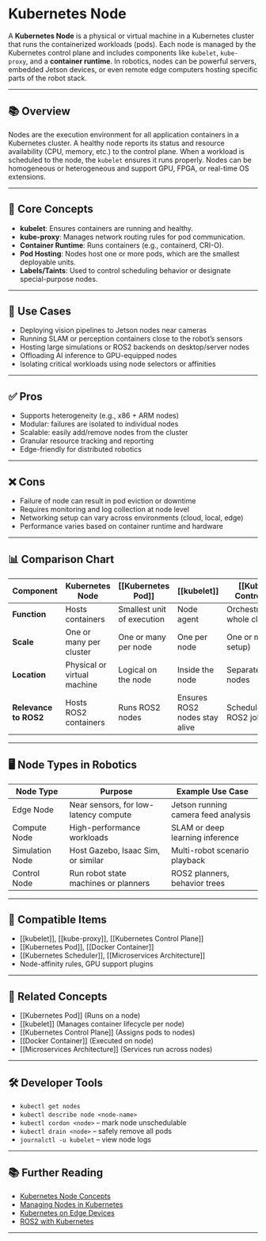 # Kubernetes Node

A **Kubernetes Node** is a physical or virtual machine in a Kubernetes cluster that runs the containerized workloads (pods). Each node is managed by the Kubernetes control plane and includes components like `kubelet`, `kube-proxy`, and a **container runtime**. In robotics, nodes can be powerful servers, embedded Jetson devices, or even remote edge computers hosting specific parts of the robot stack.

---

## 📚 Overview

Nodes are the execution environment for all application containers in a Kubernetes cluster. A healthy node reports its status and resource availability (CPU, memory, etc.) to the control plane. When a workload is scheduled to the node, the `kubelet` ensures it runs properly. Nodes can be homogeneous or heterogeneous and support GPU, FPGA, or real-time OS extensions.

---

## 🧠 Core Concepts

- **kubelet**: Ensures containers are running and healthy.
- **kube-proxy**: Manages network routing rules for pod communication.
- **Container Runtime**: Runs containers (e.g., containerd, CRI-O).
- **Pod Hosting**: Nodes host one or more pods, which are the smallest deployable units.
- **Labels/Taints**: Used to control scheduling behavior or designate special-purpose nodes.

---

## 🧰 Use Cases

- Deploying vision pipelines to Jetson nodes near cameras
- Running SLAM or perception containers close to the robot’s sensors
- Hosting large simulations or ROS2 backends on desktop/server nodes
- Offloading AI inference to GPU-equipped nodes
- Isolating critical workloads using node selectors or affinities

---

## ✅ Pros

- Supports heterogeneity (e.g., x86 + ARM nodes)
- Modular: failures are isolated to individual nodes
- Scalable: easily add/remove nodes from the cluster
- Granular resource tracking and reporting
- Edge-friendly for distributed robotics

---

## ❌ Cons

- Failure of node can result in pod eviction or downtime
- Requires monitoring and log collection at node level
- Networking setup can vary across environments (cloud, local, edge)
- Performance varies based on container runtime and hardware

---

## 📊 Comparison Chart

| Component           | Kubernetes Node              | [[Kubernetes Pod]]                    | [[kubelet]]                        | [[Kubernetes Control Plane]]      |
|---------------------|-------------------------------|----------------------------------|----------------------------------|----------------------------------|
| **Function**         | Hosts containers              | Smallest unit of execution       | Node agent                      | Orchestrates the whole cluster |
| **Scale**            | One or many per cluster       | One or many per node             | One per node                    | One or more (HA setup)         |
| **Location**         | Physical or virtual machine   | Logical on the node              | Inside the node                 | Separate from nodes            |
| **Relevance to ROS2**| Hosts ROS2 containers         | Runs ROS2 nodes                  | Ensures ROS2 nodes stay alive   | Schedules/monitors ROS2 jobs   |

---

## 🖥️ Node Types in Robotics

| Node Type         | Purpose                                  | Example Use Case                      |
|-------------------|-------------------------------------------|----------------------------------------|
| Edge Node         | Near sensors, for low-latency compute     | Jetson running camera feed analysis    |
| Compute Node      | High-performance workloads                | SLAM or deep learning inference        |
| Simulation Node   | Host Gazebo, Isaac Sim, or similar        | Multi-robot scenario playback          |
| Control Node      | Run robot state machines or planners      | ROS2 planners, behavior trees          |

---

## 🔧 Compatible Items

- [[kubelet]], [[kube-proxy]], [[Kubernetes Control Plane]]
- [[Kubernetes Pod]], [[Docker Container]]
- [[Kubernetes Scheduler]], [[Microservices Architecture]]
- Node-affinity rules, GPU support plugins

---

## 🔗 Related Concepts

- [[Kubernetes Pod]] (Runs on a node)
- [[kubelet]] (Manages container lifecycle per node)
- [[Kubernetes Control Plane]] (Assigns pods to nodes)
- [[Docker Container]] (Executed on node)
- [[Microservices Architecture]] (Services run across nodes)

---

## 🛠 Developer Tools

- `kubectl get nodes`
- `kubectl describe node <node-name>`
- `kubectl cordon <node>` – mark node unschedulable
- `kubectl drain <node>` – safely remove all pods
- `journalctl -u kubelet` – view node logs

---

## 📚 Further Reading

- [Kubernetes Node Concepts](https://kubernetes.io/docs/concepts/architecture/nodes/)
- [Managing Nodes in Kubernetes](https://kubernetes.io/docs/concepts/architecture/nodes/#managing-nodes)
- [Kubernetes on Edge Devices](https://kubeedge.io/)
- [ROS2 with Kubernetes](https://micro-ros.github.io/)

---
